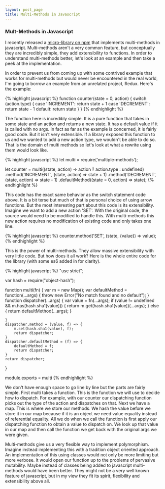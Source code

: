 ```yaml
---
layout: post_page
title: Multi-Methods in Javascript
---
```


### Mult-Methods in Javascript

I recently released a [micro-library on npm](https://github.com/jimmyhmiller/multiple-methods) that implements multi-methods in javascript. Multi-methods aren't a very common feature, but conceptually they are incredibly simple, they add extensibility to functions. In order to understand multi-methods better, let's look at an example and then take a peek at the implementation.

In order to prevent us from coming up with some contrived example that works for multi-methods but would never be encountered in the real world, I'm going to borrow an example from an unrelated project, Redux. Here's the example:

{% highlight javascript %}
function counter(state = 0, action) {
  switch (action.type) {
  case 'INCREMENT':
    return state + 1
  case 'DECREMENT':
    return state - 1
  default:
    return state
  }
}
{% endhighlight %}

The function here is incredibly simple. It is a pure function that takes in some state and an action and returns a new state. It has a default value if it is called with no args. In fact as far as the example is concerned, it is fairly good code. But it isn't very extensible. If a library exposed this function to us and we wanted to add a new action type, we wouldn't be able to do so. That is the domain of multi methods so let's look at what a rewrite using them would look like.

{% highlight javascript %}
let multi = require('multiple-methods');

let counter = multi((state, action) => action ? action.type : undefined)
    .method('INCREMENT', (state, action) => state + 1)
    .method('DECREMENT', (state, action) => state - 1)
    .defaultMethod((state = 0, action) => state);
{% endhighlight %}

This code has the exact same behavior as the switch statement code above. It is a bit terse but much of that is personal choice of using arrow functions. But the most interesting part about this code is its extensibility. Imagine we want to add a new action 'SET'. With the original code, the source would need to be modified to handle this. With multi-methods this new action requires no modification of existing code and only takes one line.

{% highlight javascript %}
counter.method('SET', (state, {value}) => value);
{% endhighlight %}

This is the power of multi-methods. They allow massive extensibility with very little code. But how does it all work? Here is the whole entire code for the library (with some es6 added in for clarity).

{% highlight javascript %}
"use strict";

var hash = require("object-hash");

function multi(fn) {
    var m = new Map();
    var defaultMethod = function(...args) {
        throw new Error("No match found and no default");
    }
    function dispatcher(...args) {
        var value = fn(...args);
        if (value != undefined && m.has(hash.sha1(value))) {
           return m.get(hash.sha1(value))(...args); 
        } else {
            return defaultMethod(...args);
        }
        
    }
    dispatcher.method = (value, f) => {
        m.set(hash.sha1(value), f);
        return dispatcher;
    }
    dispatcher.defaultMethod = (f) => {
        defaultMethod = f;
        return dispatcher;
    } 
    return dispatcher;
}

module.exports = multi
{% endhighlight %}

We don't have enough space to go line by line but the parts are fairly simple. First multi takes a function. This is the function we will use to decide how to dispatch. For example, with our counter our dispatching function picks out the type of the action and dispatches on that. Next we have a map. This is where we store our methods. We hash the value before we store it in our map because if it is an object we need value equality instead of referential equality. All we do when we call the function is first apply our dispatching function to obtain a value to dispatch on. We look up that value in our map and then call the function we get back with the original args we were given.

Multi-methods give us a very flexible way to implement polymorphism. Imagine instead implementing this with a tradition object oriented approach. An implementation of this using classes would not only be more limiting but more verbose. It would open our function up to the problems of pervasive mutability. Maybe instead of classes being added to javascript multi-methods would have been better. They might not be a very well known feature of javascript, but in my view they fit its spirit, flexibility and extensibility above all.
